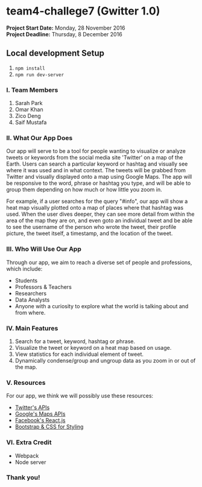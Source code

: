 # team4-challege7 (Gwitter 1.0)

**Project Start Date:** Monday, 28 November 2016 <br/>
**Project Deadline:** Thursday, 8 December 2016

## Local development Setup
1. `npm install`
2. `npm run dev-server`

### I. Team Members

1. Sarah Park 
2. Omar Khan
3. Zico Deng
4. Saif Mustafa

### II. What Our App Does

Our app will serve to be a tool for people wanting to visualize or analyze tweets or keywords from the social media site 'Twitter' on a map of the Earth. Users can search a particular keyword or hashtag and visually see where it was used and in what context. The tweets will be grabbed from Twitter and visually displayed onto a map using Google Maps. The app will be responsive to the word, phrase or hashtag you type, and will be able to group them depending on how much or how little you zoom in. 

For example, if a user searches for the query "#info", our app will show a heat map visually plotted onto a map of places where that hashtag was used. When the user dives deeper, they can see more detail from within the area of the map they are on, and even goto an individual tweet and be able to see the username of the person who wrote the tweet, their profile picture, the tweet itself, a timestamp, and the location of the tweet. 

### III. Who Will Use Our App

Through our app, we aim to reach a diverse set of people and professions, which include:
  - Students
  - Professors & Teachers
  - Researchers
  - Data Analysts
  - Anyone with a curiosity to explore what the world is talking about and from where. 

### IV. Main Features

1. Search for a tweet, keyword, hashtag or phrase.
2. Visualize the tweet or keyword on a heat map based on usage.
3. View statistics for each individual element of tweet.
4. Dynamically condense/group and ungroup data as you zoom in or out of the map.

### V. Resources 

For our app, we think we will possibly use these resources:

- [Twitter's APIs](https://dev.twitter.com/rest/public)
- [Google's Maps APIs](https://developers.google.com/maps/documentation/javascript/tutorial)
- [Facebook's React.js](https://facebook.github.io/react/)
- [Bootstrap & CSS for Styling](http://getbootstrap.com/javascript/)

### VI. Extra Credit

- Webpack
- Node server

### Thank you!
